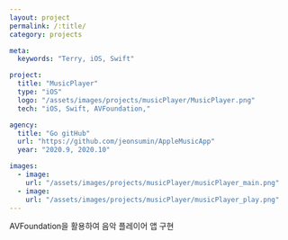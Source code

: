 ```yaml
---
layout: project
permalink: /:title/
category: projects

meta:
  keywords: "Terry, iOS, Swift"

project:
  title: "MusicPlayer"
  type: "iOS"
  logo: "/assets/images/projects/musicPlayer/MusicPlayer.png"
  tech: "iOS, Swift, AVFoundation,"

agency:
  title: "Go gitHub"
  url: "https://github.com/jeonsumin/AppleMusicApp"
  year: "2020.9, 2020.10"

images:
  - image:
    url: "/assets/images/projects/musicPlayer/musicPlayer_main.png"
  - image:
    url: "/assets/images/projects/musicPlayer/musicPlayer_play.png"
---
```

<p>AVFoundation을 활용하여 음악 플레이어 앱 구현</p>
